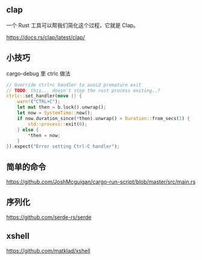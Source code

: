 ## clap

一个 Rust 工具可以帮我们简化这个过程，它就是 Clap。

https://docs.rs/clap/latest/clap/

## 小技巧

cargo-debug 里 ctrlc 做法

```rust
// Override ctrl+c handler to avoid premature exit
// TODO: this... doesn't stop the rust process exiting..?
ctrlc::set_handler(move || {
    warn!("CTRL+C");
    let mut then = b.lock().unwrap();
    let now = SystemTime::now();
    if now.duration_since(*then).unwrap() > Duration::from_secs(1) {
        std::process::exit(0);
    } else {
        *then = now;
    }
}).expect("Error setting Ctrl-C handler");
```

## 简单的命令

https://github.com/JoshMcguigan/cargo-run-script/blob/master/src/main.rs

## 序列化

https://github.com/serde-rs/serde

## xshell

https://github.com/matklad/xshell
